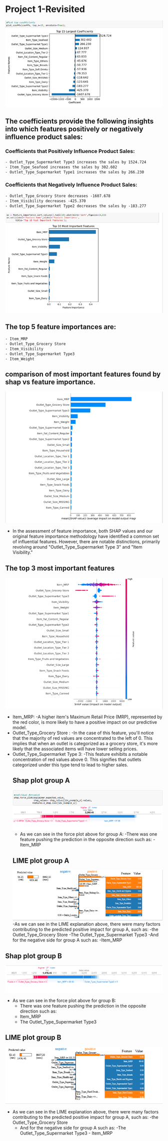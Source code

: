 # Project 1-Revisited
 ![Linear Regression Coefficients](coefficients.png)
## The coefficients provide the following insights into which features positively or negatively influence product sales:
### Coefficients that Positively Influence Product Sales:
    - Outlet_Type_Supermarket Type3 increases the sales by 1524.724
    - Item_Type_Seafood increases the sales by 302.602
    - Outlet_Type_Supermarket Type1 increases the sales by 266.230
### Coefficients that Negatively Influence Product Sales:
    - Outlet_Type_Grocery Store decreases -1607.678
    - Item_Visibility decreases -425.370
    - Outlet_Type_Supermarket Type2 decreases the sales by -183.277
   ![Random Forest Coefficients](randomforest.png)
 ## The top 5 feature importances are:
    - Item_MRP
    - Outlet_Type_Grocery Store
    - Item_Visibility
    - Outlet_Type_Supermarket Type3 
    - Item_Weight
 ## comparison of most important features found by shap vs feature importance.
 ![Summary Plot Bar](summaryplotbar.png)
- In the assessment of feature importance, both SHAP values and our original feature importance methodology have identified a common set of influential features. However, there are notable distinctions, primarily revolving around "Outlet_Type_Supermarket Type 3" and "Item Visibility."
## The top 3 most important features 
 ![Summary Plot Dot](summaryplotdot.png)
- Item_MRP:
  -A higher item's Maximum Retail Price (MRP), represented by the red color, is more likely to have a positive impact on our predictive model. 
- Outlet_Type_Grocery Store :
    -In the case of this feature, you'll notice that the majority of red values are concentrated to the left of 0. This implies that when an outlet is categorized as a grocery store, it's more likely that the associated items will have lower selling prices.
- Outlet_Type_Supermarket Type 3:
    -This feature exhibits a notable concentration of red values above 0. This signifies that outlets categorized under this type tend to lead to higher sales.
  ## Shap plot group A
   ![Shap Plot](forceA.png)
  - As we can see in the force plot above for group A:
     -There was one feature pushing the prediction in the opposite direction such as:
     -Item_MRP
  ## LIME plot group A
  ![LIME Plot](limegroupa.png)
  -As we can see in the LIME explanation above, there were many factors contributing to the predicted positive impact for group A, such as:
      -the Outlet_Type_Grocery Store
      -The Outlet_Type_Supermarket Type3
-And for the negative side for group A such as:
      -Item_MRP


 ## Shap plot group B
  ![Shap Plot](forceB.png)
- As we can see in the force plot above for group B:
    - There was one feature pushing the prediction in the opposite direction such as:
    - Item_MRP
    - The Outlet_Type_Supermarket Type3
 ## LIME plot group B
  ![LIME Plot](limeb.png)
- As we can see in the LIME explanation above, there were many factors contributing to the predicted positive impact for group A, such as:
     -the Outlet_Type_Grocery Store
     - And for the negative side for group A such as:
      -The Outlet_Type_Supermarket Type3
      - Item_MRP




